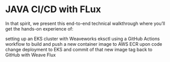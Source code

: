 # JAVA CI/CD with FLux 

In that spirit, we present this end-to-end technical walkthrough where you’ll get the hands-on experience of:

setting up an EKS cluster with Weaveworks eksctl
using a GitHub Actions workflow to build and push a new container image to AWS ECR upon code change
deployment to EKS and commit of that new image tag back to GitHub with Weave Flux
######


